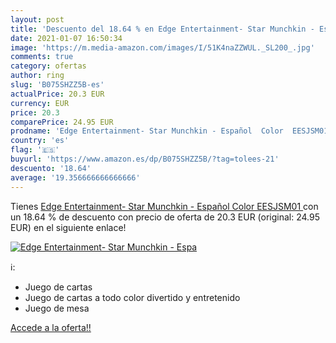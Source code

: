```yaml
---
layout: post
title: 'Descuento del 18.64 % en Edge Entertainment- Star Munchkin - Espa'
date: 2021-01-07 16:50:34
image: 'https://m.media-amazon.com/images/I/51K4naZZWUL._SL200_.jpg'
comments: true
category: ofertas
author: ring
slug: 'B075SHZZ5B-es'
actualPrice: 20.3 EUR
currency: EUR
price: 20.3
comparePrice: 24.95 EUR
prodname: 'Edge Entertainment- Star Munchkin - Español  Color  EESJSM01 '
country: 'es'
flag: '🇪🇸'
buyurl: 'https://www.amazon.es/dp/B075SHZZ5B/?tag=tolees-21'
descuento: '18.64'
average: '19.356666666666666'
---
```


Tienes [Edge Entertainment- Star Munchkin - Español  Color  EESJSM01 ](https://www.amazon.es/dp/B075SHZZ5B/?tag=tolees-21) con un 18.64 % de descuento con precio de oferta de 20.3 EUR (original: 24.95 EUR) en el siguiente enlace!

[![Edge Entertainment- Star Munchkin - Espa](https://m.media-amazon.com/images/I/51K4naZZWUL._SL200_.jpg)](https://www.amazon.es/dp/B075SHZZ5B/?tag=tolees-21)

ℹ️:

- Juego de cartas
- Juego de cartas a todo color divertido y entretenido
- Juego de mesa

[Accede a la oferta!!](https://www.amazon.es/dp/B075SHZZ5B/?tag=tolees-21)
